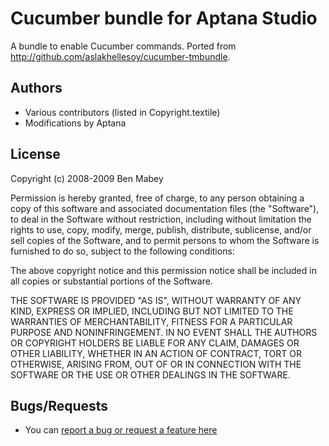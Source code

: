 # Cucumber bundle for Aptana Studio

A bundle to enable Cucumber commands. Ported from http://github.com/aslakhellesoy/cucumber-tmbundle.

## Authors

* Various contributors (listed in Copyright.textile)
* Modifications by Aptana

## License

Copyright (c) 2008-2009 Ben Mabey

Permission is hereby granted, free of charge, to any person obtaining a copy
of this software and associated documentation files (the "Software"), to deal
in the Software without restriction, including without limitation the rights
to use, copy, modify, merge, publish, distribute, sublicense, and/or sell
copies of the Software, and to permit persons to whom the Software is
furnished to do so, subject to the following conditions:

The above copyright notice and this permission notice shall be included in
all copies or substantial portions of the Software.

THE SOFTWARE IS PROVIDED "AS IS", WITHOUT WARRANTY OF ANY KIND, EXPRESS OR
IMPLIED, INCLUDING BUT NOT LIMITED TO THE WARRANTIES OF MERCHANTABILITY,
FITNESS FOR A PARTICULAR PURPOSE AND NONINFRINGEMENT. IN NO EVENT SHALL THE
AUTHORS OR COPYRIGHT HOLDERS BE LIABLE FOR ANY CLAIM, DAMAGES OR OTHER
LIABILITY, WHETHER IN AN ACTION OF CONTRACT, TORT OR OTHERWISE, ARISING FROM,
OUT OF OR IN CONNECTION WITH THE SOFTWARE OR THE USE OR OTHER DEALINGS IN
THE SOFTWARE.

## Bugs/Requests

* You can [report a bug or request a feature here](http://github.com/aptana/cucumber.ruble/issues)